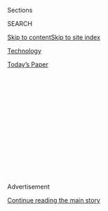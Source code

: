 <div id="app">

<div>

<div>

<div>

<div class="NYTAppHideMasthead css-1q2w90k e1suatyy0">

<div class="section css-ui9rw0 e1suatyy2">

<div class="css-eph4ug er09x8g0">

<div class="css-6n7j50">

</div>

<span class="css-1dv1kvn">Sections</span>

<div class="css-10488qs">

<span class="css-1dv1kvn">SEARCH</span>

</div>

[Skip to content](#site-content)[Skip to site
index](#site-index)

</div>

<div id="masthead-section-label" class="css-1wr3we4 eaxe0e00">

[Technology](https://www.nytimes.com/section/technology)

</div>

<div class="css-10698na e1huz5gh0">

</div>

</div>

<div id="masthead-bar-one" class="section hasLinks css-15hmgas e1csuq9d3">

<div class="css-uqyvli e1csuq9d0">

</div>

<div class="css-1uqjmks e1csuq9d1">

</div>

<div class="css-9e9ivx">

[](https://myaccount.nytimes.com/auth/login?response_type=cookie&client_id=vi)

</div>

<div class="css-1bvtpon e1csuq9d2">

[Today’s
Paper](https://www.nytimes.com/section/todayspaper)

</div>

</div>

</div>

</div>

<div data-aria-hidden="false">

<div id="site-content" data-role="main">

<div>

<div class="css-1aor85t" style="opacity:0.000000001;z-index:-1;visibility:hidden">

<div class="css-1hqnpie">

<div class="css-epjblv">

<span class="css-17xtcya">[Technology](/section/technology)</span><span class="css-x15j1o">|</span><span class="css-fwqvlz">Why
a Data Breach at a Genealogy Site Has Privacy Experts
Worried</span>

</div>

<div class="css-k008qs">

<div class="css-1iwv8en">

<span class="css-18z7m18"></span>

<div>

</div>

</div>

<span class="css-1n6z4y">https://nyti.ms/2BMBLCj</span>

<div class="css-1705lsu">

<div class="css-4xjgmj">

<div class="css-4skfbu" data-role="toolbar" data-aria-label="Social Media Share buttons, Save button, and Comments Panel with current comment count" data-testid="share-tools">

  - 
  - 
  - 
  - 
    
    <div class="css-6n7j50">
    
    </div>

  - 

</div>

</div>

</div>

</div>

</div>

</div>

<div id="NYT_TOP_BANNER_REGION" class="css-13pd83m">

</div>

<div id="top-wrapper" class="css-1sy8kpn">

<div id="top-slug" class="css-l9onyx">

Advertisement

</div>

[Continue reading the main
story](#after-top)

<div class="ad top-wrapper" style="text-align:center;height:100%;display:block;min-height:250px">

<div id="top" class="place-ad" data-position="top" data-size-key="top">

</div>

</div>

<div id="after-top">

</div>

</div>

<div>

<div id="sponsor-wrapper" class="css-1hyfx7x">

<div id="sponsor-slug" class="css-19vbshk">

Supported by

</div>

[Continue reading the main
story](#after-sponsor)

<div id="sponsor" class="ad sponsor-wrapper" style="text-align:center;height:100%;display:block">

</div>

<div id="after-sponsor">

</div>

</div>

<div class="css-186x18t">

</div>

<div class="css-1vkm6nb ehdk2mb0">

# Why a Data Breach at a Genealogy Site Has Privacy Experts Worried

</div>

Nearly two-thirds of GEDmatch’s users opt out of helping law
enforcement. For a brief window this month, that didn’t matter.

<div class="css-79elbk" data-testid="photoviewer-wrapper">

<div class="css-z3e15g" data-testid="photoviewer-wrapper-hidden">

</div>

<div class="css-1a48zt4 ehw59r15" data-testid="photoviewer-children">

![<span class="css-16f3y1r e13ogyst0" data-aria-hidden="true">The
GEDmatch breach shows what can go wrong when stored genetic information
isn’t adequately
safeguarded.</span><span class="css-cnj6d5 e1z0qqy90" itemprop="copyrightHolder"><span class="css-1ly73wi e1tej78p0">Credit...</span><span><span>James
King-Holmes/Science
Source</span></span></span>](https://static01.nyt.com/images/2020/07/30/arts/00xp-GEDmatch-pix-sub/00xp-GEDmatch-pix-sub-articleLarge.jpg?quality=75&auto=webp&disable=upscale)

</div>

</div>

<div class="css-18e8msd">

<div class="css-vp77d3 epjyd6m0">

<div class="css-1baulvz">

By [<span class="css-1baulvz last-byline" itemprop="name">Heather
Murphy</span>](https://www.nytimes.com/by/heather-murphy)

</div>

</div>

  - 
    
    <div class="css-ld3wwf e16638kd2">
    
    Aug. 1,
    2020
    
    </div>

  - 
    
    <div class="css-4xjgmj">
    
    <div class="css-d8bdto" data-role="toolbar" data-aria-label="Social Media Share buttons, Save button, and Comments Panel with current comment count" data-testid="share-tools">
    
      - 
      - 
      - 
      - 
        
        <div class="css-6n7j50">
        
        </div>
    
      - 
    
    </div>
    
    </div>

</div>

</div>

<div class="section meteredContent css-1r7ky0e" name="articleBody" itemprop="articleBody">

<div class="css-1fanzo5 StoryBodyCompanionColumn">

<div class="css-53u6y8">

The peculiar matches began early on a Sunday morning. Across the world,
genealogists found that they had numerous new relatives on GEDmatch, a
website known for its role in helping crack the [Golden State Killer
case](https://www.nytimes.com/2020/06/29/us/golden-state-killer-joseph-deangelo.html).

New relatives are typically cause for celebration among genealogists.
But upon close inspection, experienced users noticed that some of the
new relatives seemed to be the DNA equivalent of a Twitter bot or a
Match.com scammer; the DNA did things that actual people’s DNA should
not be able to do.

Others seemed to be suspected murderers and rapists, uploaded by
genealogists working with law enforcement. Users knew that the police
sometimes used the site to try to identify DNA found at crime scenes.
But users found the new profiles strange because they also knew that
profiles made for law enforcement purposes were supposed to be hidden to
prevent tipping off or upsetting a suspect’s relatives amid an
investigation. What really drew attention, however, was the fact that
all one million or so users who had opted not to help law enforcement
had been forced to opt in.

</div>

</div>

<div class="css-nj25e3">

> Gedmatch back up and all kits are still currently switched to police
> accessible <https://t.co/nh91rxpIBI>
> [pic.twitter.com/rN9wHdqSM9](https://t.co/rN9wHdqSM9)
> 
> — Graham Coop (@Graham\_Coop)
> [July 19, 2020](https://twitter.com/Graham_Coop/status/1284882121014702080?ref_src=twsrc%5Etfw)

</div>

<div class="css-1fanzo5 StoryBodyCompanionColumn">

<div class="css-53u6y8">

GEDmatch, a longstanding family history site containing around 1.4
million people’s genetic information, had experienced a data breach. The
peculiar matches were not new uploads but rather the result of two
back-to-back hacks, which overrode existing user settings, according to
Brett Williams, the chief executive of Verogen, a forensic company that
has owned GEDmatch [since
December](https://slate.com/technology/2019/12/gedmatch-verogen-genetic-genealogy-law-enforcement.html).

</div>

</div>

<div class="css-1fanzo5 StoryBodyCompanionColumn">

<div class="css-53u6y8">

Though the growth of genealogy sites has [slowed
slightly](https://www.cnbc.com/2020/01/23/23andme-lays-off-100-people-ceo-anne-wojcicki-explains-why.html)
in recent years, their [use by the
police](https://www.nytimes.com/2019/04/25/us/golden-state-killer-dna.html)
has increased. After the authorities in California used GEDmatch in 2018
to identify [a
suspect](https://www.nytimes.com/2018/04/26/us/joseph-james-deangelo.html)
in the decades-long Golden State Killer case, police departments across
the country began to dig through their cold case files in the hopes that
this new technique could solve old crimes.

And GEDmatch was often their preferred site. Unlike the genealogy
services Ancestry and 23andMe, which are marketed to people who are new
to using DNA to learn about themselves, GEDmatch caters to more advanced
researchers. The site appeals to the police because it allows DNA that
has been processed elsewhere to be uploaded. Verogen has a long history
of working with law enforcement, and the acquisition of GEDmatch further
solidified this collaboration.

Scientists and genealogists say the GEDmatch breach — which exposed more
than a million additional profiles to law enforcement officials — offers
an important window into what can go wrong when those responsible for
storing genetic information fail to take necessary precautions.

In an interview, Mr. Williams said that the first breach occurred early
on July 19. After shutting down the site, his team “covered up the
vulnerability,” he said, and brought it back online, but only briefly.
“On Monday we took the site down again because it was clear the
hackers were trying again,” he said.

</div>

</div>

<div class="css-1fanzo5 StoryBodyCompanionColumn">

<div class="css-53u6y8">

This time the site remained down for nearly a week. “We’re taking an
abundance of caution because we don’t want to end up in the same
situation again,” Mr. Williams said.

Mr. Williams said he had hired an outside security team and contacted
the F.B.I. to see if the agency would investigate. The F.B.I. did not
respond to a request for comment.

All was far from resolved when the site’s settings were restored, said
Debbie Kennett, a genealogist in England, who[wrote
about](https://cruwys.blogspot.com/2020/07/major-privacy-breach-at-gedmatch.html)
the breach on her blog. We’re stuck with our DNA for life, she said.
“Once it’s out there it’s not like an email address you can change,”
she said in an interview. Because of its interconnected nature, she
added, when any one person’s genetic information is exposed, the exposed
DNA can potentially affect their family members too.

In a paper published [last
year](https://www.ucdavis.edu/news/hobbyist-dna-services-may-be-open-genetic-hacking/),
Michael Edge, a professor of biological sciences at the University of
Southern California, and fellow researchers warned several genealogy
websites that they were vulnerable to data breaches.

“Of course, hacks happen to lots of companies, even entities that take
security very seriously,” he said. “At the same time, GEDmatch’s, and
eventually Verogen’s, response to our paper didn’t inspire much
confidence that they were taking it seriously.” Other genealogy
websites, he added, seemed more open to the researchers’ recommendations
for improving security.

For many, the presence of fake users in GEDmatch was as alarming as the
breach itself. Genealogists know that they cannot trust names or emails.
They also know that a user can easily upload someone else’s genetic
profile. But the breach exposed that behind the scenes, hidden by
privacy settings, were all kinds of profiles of people who were not even
real.

The giveaway that the matches were not actual relatives was that their
DNA was too good to be true, said Leah Larkin, a biologist who runs [DNA
Geek,](https://thednageek.com/about/) a genealogical research company.
People who managed profiles for many clients and relatives repeatedly
found that these fake users somehow were displayed as close relatives
across the unrelated profiles. Their visible ancestry information
reinforced the matches were impossible and suggested the fake profiles
had been designed to trick the site’s search algorithm for some reason.

</div>

</div>

<div class="css-1fanzo5 StoryBodyCompanionColumn">

<div class="css-53u6y8">

In Dr. Edge’s paper, he warned that it was possible to create fake
profiles to identify people with genetic variants associated with
Alzheimer’s and other diseases.

“If something is just a geeky genealogist messing around, there is no
concern,” Dr. Larkin said. But it becomes a problem, she said, if users
are trying to find people who all share a particular genetic mutation or
trait, as Dr. Edge cautioned. Such information could be abused by
insurance companies, pharmaceutical companies or others, she said.

The breach also reinforced something that genealogists have been saying
for years: Mixing genealogy and law enforcement is messy, even when you
try to draw clear lines. Until two years ago, the primary DNA databases
that law enforcement used for investigations were maintained by the
F.B.I. and the police. That changed with the Golden State Killer case in
2018.

As police departments rushed to reinvestigate cold cases, GEDmatch,
which at the time was [run by two family history hobbyists as a sort of
passion
project](https://www.nytimes.com/2018/10/15/science/gedmatch-genealogy-cold-cases.html),
tried to serve two audiences: genealogists who simply wanted to trace
their family tree and law enforcement officials who wanted to know if a
murder or a rapist was hiding in one of its branches. Amid a backlash,
GEDmatch [changed its
policy](https://www.legalgenealogist.com/2019/05/19/gedmatch-reverses-course/)
in May 2019 so that only users who explicitly opted to help law
enforcement would show up in police searches. Still, there [is little
regulation](https://www.nytimes.com/2019/10/05/us/genetic-genealogy-guidelines-privacy.html)
around how the authorities can use GEDmatch and other genealogy
databases, so it’s largely up to the companies and their users to police
themselves.

And as the breach demonstrated, users’ wishes could be quickly
overridden.

For some users, the reason for keeping their profiles private is
philosophical. Even if helping law enforcement could mean helping catch
a killer, they do not want their genetic information used to incriminate
their relatives. Others, like Carolynn ni Lochlainn, a genealogist from
Huntington, N.Y., keep their profiles private because they worry the
data will be improperly used to arrest innocent people.

“I work with a lot of Black clients and cousins, and I was most angered
by the inexcusable risk at which they were placed,” Ms. ni Lochlainn,
said.

Colleen Fitzpatrick, the founder of Identifinders International, which
applies forensic genealogy techniques toward identifying unclaimed
remains and suspects in crimes, oversees a team that relies heavily on
GEDmatch.

</div>

</div>

<div class="css-1fanzo5 StoryBodyCompanionColumn">

<div class="css-53u6y8">

Her team was affected differently than the genealogists’ clients. They
had uploaded DNA from crime scenes and unidentified babies who had been
abandoned by their mothers. Because they’d checked the law enforcement
box, these profiles were not supposed to show up in their relative’s
searches. For a brief window in time, “the whole database, they could
see us,” she said.

She said it was unlikely that anyone working with law enforcement had
exploited the breach to obtain a match against a relative’s will, given
the short amount of time involved. “It wasn’t this magnificent reveal
that we’re going to cash in on,” she said.

Nonetheless, the breach undeniably undermined trust for all, she said.
“I think Verogen needs to up its game,” she said.

</div>

</div>

<div>

</div>

</div>

<div>

</div>

<div>

</div>

<div>

</div>

<div>

<div id="bottom-wrapper" class="css-1ede5it">

<div id="bottom-slug" class="css-l9onyx">

Advertisement

</div>

[Continue reading the main
story](#after-bottom)

<div id="bottom" class="ad bottom-wrapper" style="text-align:center;height:100%;display:block;min-height:90px">

</div>

<div id="after-bottom">

</div>

</div>

</div>

</div>

</div>

## Site Index

<div>

</div>

## Site Information Navigation

  - [© <span>2020</span> <span>The New York Times
    Company</span>](https://help.nytimes.com/hc/en-us/articles/115014792127-Copyright-notice)

<!-- end list -->

  - [NYTCo](https://www.nytco.com/)
  - [Contact
    Us](https://help.nytimes.com/hc/en-us/articles/115015385887-Contact-Us)
  - [Work with us](https://www.nytco.com/careers/)
  - [Advertise](https://nytmediakit.com/)
  - [T Brand Studio](http://www.tbrandstudio.com/)
  - [Your Ad
    Choices](https://www.nytimes.com/privacy/cookie-policy#how-do-i-manage-trackers)
  - [Privacy](https://www.nytimes.com/privacy)
  - [Terms of
    Service](https://help.nytimes.com/hc/en-us/articles/115014893428-Terms-of-service)
  - [Terms of
    Sale](https://help.nytimes.com/hc/en-us/articles/115014893968-Terms-of-sale)
  - [Site
    Map](https://spiderbites.nytimes.com)
  - [Help](https://help.nytimes.com/hc/en-us)
  - [Subscriptions](https://www.nytimes.com/subscription?campaignId=37WXW)

</div>

</div>

</div>

</div>
